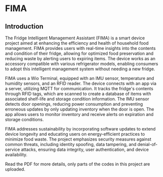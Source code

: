 # FIMA
## Introduction
The Fridge Intelligent Management Assistant (FIMA) is a smart device project aimed at enhancing the efficiency and health of household food management. FIMA provides users with real-time insights into the contents and condition of their fridge, allowing for optimized food preservation and reducing waste by alerting users to expiring items. The device works as an accessory compatible with various refrigerator models, enabling consumers to adopt this intelligent management system without needing a new fridge.

FIMA uses a Wio Terminal, equipped with an IMU sensor, temperature and humidity sensors, and an RFID reader. The device connects with an app via a server, utilizing MQTT for communication. It tracks the fridge's contents through RFID tags, which are scanned to create a database of items with associated shelf-life and storage condition information. The IMU sensor detects door openings, reducing power consumption and preventing erroneous updates by only updating inventory when the door is open. The app allows users to monitor inventory and receive alerts on expiration and storage conditions.

FIMA addresses sustainability by incorporating software updates to extend device longevity and educating users on energy-efficient practices to minimize food waste. The project emphasizes security measures against common threats, including identity spoofing, data tampering, and denial-of-service attacks, ensuring data integrity, user authentication, and device availability.

Read the PDF for more details, only parts of the codes in this project are uploaded.
